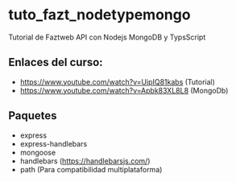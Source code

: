 # tuto_fazt_nodetypemongo
Tutorial de Faztweb API con Nodejs MongoDB y TypsScript

## Enlaces del curso:

- https://www.youtube.com/watch?v=UipIQ81kabs
(Tutorial)
- https://www.youtube.com/watch?v=Apbk83XL8L8
(MongoDb)

## Paquetes 
- express
- express-handlebars
- mongoose
- handlebars (https://handlebarsjs.com/)
- path (Para compatibilidad multiplataforma)